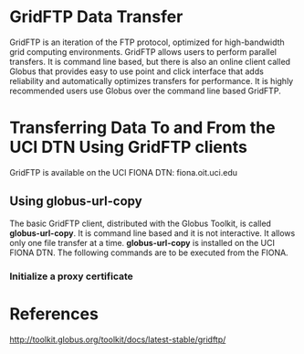 # GridFTP Data Transfer

GridFTP is an iteration of the FTP protocol, optimized for high-bandwidth grid computing environments.  GridFTP allows users to perform parallel transfers.  It is command line based, but there is also an online client called Globus that provides easy to use point and click interface that adds reliability and automatically optimizes transfers for performance.  It is highly recommended users use Globus over the command line based GridFTP.

# Transferring Data To and From the UCI DTN Using GridFTP clients

GridFTP is available on the UCI FIONA DTN: fiona.oit.uci.edu

## Using globus-url-copy
The basic GridFTP client, distributed with the Globus Toolkit, is called **globus-url-copy**.  It is command line based and it is not interactive.  It allows only one file transfer at a time.  **globus-url-copy** is installed on the UCI FIONA DTN.  The following commands are to be executed from the FIONA.

### Initialize a proxy certificate


# References
http://toolkit.globus.org/toolkit/docs/latest-stable/gridftp/
